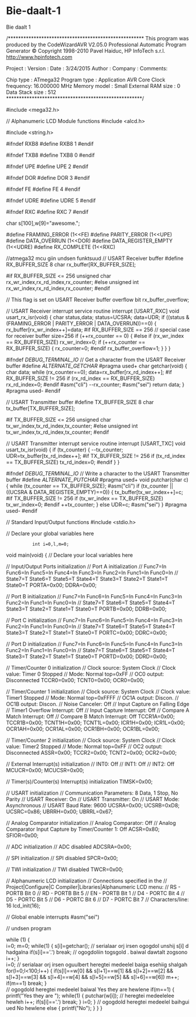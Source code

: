 # Bie-daalt-1
Bie daalt 1

/*****************************************************
This program was produced by the
CodeWizardAVR V2.05.0 Professional
Automatic Program Generator
© Copyright 1998-2010 Pavel Haiduc, HP InfoTech s.r.l.
http://www.hpinfotech.com

Project : 
Version : 
Date    : 3/24/2015
Author  : 
Company : 
Comments: 


Chip type               : ATmega32
Program type            : Application
AVR Core Clock frequency: 16.000000 MHz
Memory model            : Small
External RAM size       : 0
Data Stack size         : 512
*****************************************************/

#include <mega32.h>

// Alphanumeric LCD Module functions
#include <alcd.h>

#include <string.h>

#ifndef RXB8
#define RXB8 1
#endif

#ifndef TXB8
#define TXB8 0
#endif

#ifndef UPE
#define UPE 2
#endif

#ifndef DOR
#define DOR 3
#endif

#ifndef FE
#define FE 4
#endif

#ifndef UDRE
#define UDRE 5
#endif

#ifndef RXC
#define RXC 7
#endif

char s[100],w[9]="awesome.";

#define FRAMING_ERROR (1<<FE)
#define PARITY_ERROR (1<<UPE)
#define DATA_OVERRUN (1<<DOR)
#define DATA_REGISTER_EMPTY (1<<UDRE)
#define RX_COMPLETE (1<<RXC)

//atmega32 mcu giin undsen funktsuud 
// USART Receiver buffer
#define RX_BUFFER_SIZE 8
char rx_buffer[RX_BUFFER_SIZE];

#if RX_BUFFER_SIZE <= 256
unsigned char rx_wr_index,rx_rd_index,rx_counter;
#else
unsigned int rx_wr_index,rx_rd_index,rx_counter;
#endif

// This flag is set on USART Receiver buffer overflow
bit rx_buffer_overflow;

// USART Receiver interrupt service routine
interrupt [USART_RXC] void usart_rx_isr(void)
{
char status,data;
status=UCSRA;
data=UDR;
if ((status & (FRAMING_ERROR | PARITY_ERROR | DATA_OVERRUN))==0)
   {
   rx_buffer[rx_wr_index++]=data;
#if RX_BUFFER_SIZE == 256
   // special case for receiver buffer size=256
   if (++rx_counter == 0)
      {
#else
   if (rx_wr_index == RX_BUFFER_SIZE) rx_wr_index=0;
   if (++rx_counter == RX_BUFFER_SIZE)
      {
      rx_counter=0;
#endif
      rx_buffer_overflow=1;
      }
   }
}

#ifndef _DEBUG_TERMINAL_IO_
// Get a character from the USART Receiver buffer
#define _ALTERNATE_GETCHAR_
#pragma used+
char getchar(void)
{
char data;
while (rx_counter==0);
data=rx_buffer[rx_rd_index++];
#if RX_BUFFER_SIZE != 256
if (rx_rd_index == RX_BUFFER_SIZE) rx_rd_index=0;
#endif
#asm("cli")
--rx_counter;
#asm("sei")
return data;
}
#pragma used-
#endif

// USART Transmitter buffer
#define TX_BUFFER_SIZE 8
char tx_buffer[TX_BUFFER_SIZE];

#if TX_BUFFER_SIZE <= 256
unsigned char tx_wr_index,tx_rd_index,tx_counter;
#else
unsigned int tx_wr_index,tx_rd_index,tx_counter;
#endif

// USART Transmitter interrupt service routine
interrupt [USART_TXC] void usart_tx_isr(void)
{
if (tx_counter)
   {
   --tx_counter;
   UDR=tx_buffer[tx_rd_index++];
#if TX_BUFFER_SIZE != 256
   if (tx_rd_index == TX_BUFFER_SIZE) tx_rd_index=0;
#endif
   }
}

#ifndef _DEBUG_TERMINAL_IO_
// Write a character to the USART Transmitter buffer
#define _ALTERNATE_PUTCHAR_
#pragma used+
void putchar(char c)
{
while (tx_counter == TX_BUFFER_SIZE);
#asm("cli")
if (tx_counter || ((UCSRA & DATA_REGISTER_EMPTY)==0))
   {
   tx_buffer[tx_wr_index++]=c;
#if TX_BUFFER_SIZE != 256
   if (tx_wr_index == TX_BUFFER_SIZE) tx_wr_index=0;
#endif
   ++tx_counter;
   }
else
   UDR=c;
#asm("sei")
}
#pragma used-
#endif

// Standard Input/Output functions
#include <stdio.h>

// Declare your global variables here

              int i=0,l,m=0;

void main(void)
{
// Declare your local variables here

// Input/Output Ports initialization
// Port A initialization
// Func7=In Func6=In Func5=In Func4=In Func3=In Func2=In Func1=In Func0=In 
// State7=T State6=T State5=T State4=T State3=T State2=T State1=T State0=T 
PORTA=0x00;
DDRA=0x00;

// Port B initialization
// Func7=In Func6=In Func5=In Func4=In Func3=In Func2=In Func1=In Func0=In 
// State7=T State6=T State5=T State4=T State3=T State2=T State1=T State0=T 
PORTB=0x00;
DDRB=0x00;

// Port C initialization
// Func7=In Func6=In Func5=In Func4=In Func3=In Func2=In Func1=In Func0=In 
// State7=T State6=T State5=T State4=T State3=T State2=T State1=T State0=T 
PORTC=0x00;
DDRC=0x00;

// Port D initialization
// Func7=In Func6=In Func5=In Func4=In Func3=In Func2=In Func1=In Func0=In 
// State7=T State6=T State5=T State4=T State3=T State2=T State1=T State0=T 
PORTD=0x00;
DDRD=0x00;

// Timer/Counter 0 initialization
// Clock source: System Clock
// Clock value: Timer 0 Stopped
// Mode: Normal top=0xFF
// OC0 output: Disconnected
TCCR0=0x00;
TCNT0=0x00;
OCR0=0x00;

// Timer/Counter 1 initialization
// Clock source: System Clock
// Clock value: Timer1 Stopped
// Mode: Normal top=0xFFFF
// OC1A output: Discon.
// OC1B output: Discon.
// Noise Canceler: Off
// Input Capture on Falling Edge
// Timer1 Overflow Interrupt: Off
// Input Capture Interrupt: Off
// Compare A Match Interrupt: Off
// Compare B Match Interrupt: Off
TCCR1A=0x00;
TCCR1B=0x00;
TCNT1H=0x00;
TCNT1L=0x00;
ICR1H=0x00;
ICR1L=0x00;
OCR1AH=0x00;
OCR1AL=0x00;
OCR1BH=0x00;
OCR1BL=0x00;

// Timer/Counter 2 initialization
// Clock source: System Clock
// Clock value: Timer2 Stopped
// Mode: Normal top=0xFF
// OC2 output: Disconnected
ASSR=0x00;
TCCR2=0x00;
TCNT2=0x00;
OCR2=0x00;

// External Interrupt(s) initialization
// INT0: Off
// INT1: Off
// INT2: Off
MCUCR=0x00;
MCUCSR=0x00;

// Timer(s)/Counter(s) Interrupt(s) initialization
TIMSK=0x00;

// USART initialization
// Communication Parameters: 8 Data, 1 Stop, No Parity
// USART Receiver: On
// USART Transmitter: On
// USART Mode: Asynchronous
// USART Baud Rate: 9600
UCSRA=0x00;
UCSRB=0xD8;
UCSRC=0x86;
UBRRH=0x00;
UBRRL=0x67;

// Analog Comparator initialization
// Analog Comparator: Off
// Analog Comparator Input Capture by Timer/Counter 1: Off
ACSR=0x80;
SFIOR=0x00;

// ADC initialization
// ADC disabled
ADCSRA=0x00;

// SPI initialization
// SPI disabled
SPCR=0x00;

// TWI initialization
// TWI disabled
TWCR=0x00;

// Alphanumeric LCD initialization
// Connections specified in the
// Project|Configure|C Compiler|Libraries|Alphanumeric LCD menu:
// RS - PORTB Bit 0
// RD - PORTB Bit 5
// EN - PORTB Bit 1
// D4 - PORTC Bit 4
// D5 - PORTC Bit 5
// D6 - PORTC Bit 6
// D7 - PORTC Bit 7
// Characters/line: 16
lcd_init(16);

// Global enable interrupts
#asm("sei")

// undsen program

while (1)
      {    
        i=0; 
        m=0;
        while(1)
        {
            s[i]=getchar();   // serialaar orj irsen ogogdol unshij s[i] d hadgalna
            if(s[i]=='.') break;  // ogogdoliin togsgold . baiwal dawtalt zogsono
            i++;
        }    
        i=0; 
        // serialaar orj irsen oguulbert heregtei medeelel baiga esehiig shalgah
        for(l=0;l<100;l++)
        {
            if(s[l]==w[0] && s[l+1]==w[1] && s[l+2]==w[2] && s[l+3]==w[3] && s[l+4]==w[4] && s[l+5]==w[5] && s[l+6]==w[6]) m++;
            if(m==1) break;
        }     
        // ogogdold heregtei medeelel baiwal Yes they are hewlene
        if(m==1)
        { 
            printf("Yes they are ");
            while(1)
            {
                putchar(w[i]);   // heregtei medeelelee hewleh
                i++;
                if(s[i]=='.') break;
            } 
            i=0;
        }
        // ogogdold heregtei medeelel baihgui ued No hewlene
        else
        { 
            printf("No");
        } 
      }
}

